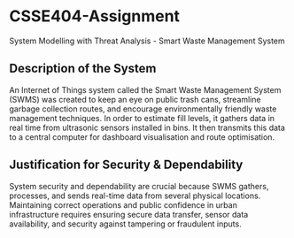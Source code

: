 # CSSE404-Assignment
System Modelling with Threat Analysis - Smart Waste Management System

## Description of the System

An Internet of Things system called the Smart Waste Management System (SWMS) was created to keep an eye on public trash cans, streamline garbage collection routes, and encourage environmentally friendly waste management techniques. In order to estimate fill levels, it gathers data in real time from ultrasonic sensors installed in bins. It then transmits this data to a central computer for dashboard visualisation and route optimisation.

## Justification for Security & Dependability

System security and dependability are crucial because SWMS gathers, processes, and sends real-time data from several physical locations. Maintaining correct operations and public confidence in urban infrastructure requires ensuring secure data transfer, sensor data availability, and security against tampering or fraudulent inputs.
